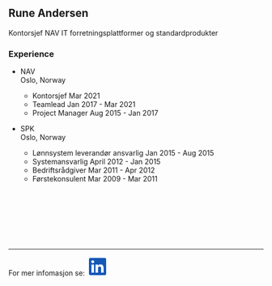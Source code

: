 ## Rune Andersen

Kontorsjef NAV IT forretningsplattformer og standardprodukter   


### Experience
- NAV  
Oslo, Norway
    - Kontorsjef
            Mar 2021 
    - Teamlead
            Jan 2017 - Mar 2021
    - Project Manager 
            Aug 2015 - Jan 2017

- SPK  
Oslo, Norway
    - Lønnsystem leverandør ansvarlig
            Jan 2015 - Aug 2015
    - Systemansvarlig
            April 2012 - Jan 2015
    - Bedriftsrådgiver
            Mar 2011 - Apr 2012
    - Førstekonsulent 
            Mar 2009 - Mar 2011
  
<br>
<br>
<br>
<br>
<br>
<br>

---

For mer infomasjon se: 
[![Logo!](/Bilder/Logo.png)](https://www.linkedin.com/in/rune-andersen-9837a733/)



